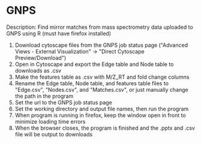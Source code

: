 # GNPS
Description:
Find mirror matches from mass spectrometry data uploaded to GNPS using R (must have firefox installed)

1. Download cytoscape files from the GNPS job status page ("Advanced Views - External Visualization" -> "Direct Cytoscape Preview/Download")
2. Open in Cytoscape and export the Edge table and Node table to downloads as .csv
3. Make the features table as .csv with M/Z_RT and fold change columns
4. Rename the Edge table, Node table, and features table files to "Edge.csv", "Nodes.csv", and "Matches.csv", or just manually change the path in the program
5. Set the url to the GNPS job status page
6. Set the working directory and output file names, then run the program
7. When program is running in firefox, keep the window open in front to minimize loading time errors
8. When the browser closes, the program is finished and the .pptx and .csv file will be output to downloads
